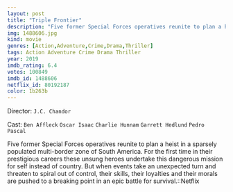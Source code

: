 ```yaml
---
layout: post
title: "Triple Frontier"
description: "Five former Special Forces operatives reunite to plan a heist in a sparsely populated multi-border zone of South America. For the first time in their prestigious careers these unsung heroes undertake this dangerous mission for self instead of country. But when events take an unexpected turn and threaten to spiral out of control, their skills, their loyalties and their morals are pushed to a breaking point in an epic battle for survival..."
img: 1488606.jpg
kind: movie
genres: [Action,Adventure,Crime,Drama,Thriller]
tags: Action Adventure Crime Drama Thriller 
year: 2019
imdb_rating: 6.4
votes: 100849
imdb_id: 1488606
netflix_id: 80192187
color: 1b263b
---
```

Director: `J.C. Chandor`  

Cast: `Ben Affleck` `Oscar Isaac` `Charlie Hunnam` `Garrett Hedlund` `Pedro Pascal` 

Five former Special Forces operatives reunite to plan a heist in a sparsely populated multi-border zone of South America. For the first time in their prestigious careers these unsung heroes undertake this dangerous mission for self instead of country. But when events take an unexpected turn and threaten to spiral out of control, their skills, their loyalties and their morals are pushed to a breaking point in an epic battle for survival.::Netflix